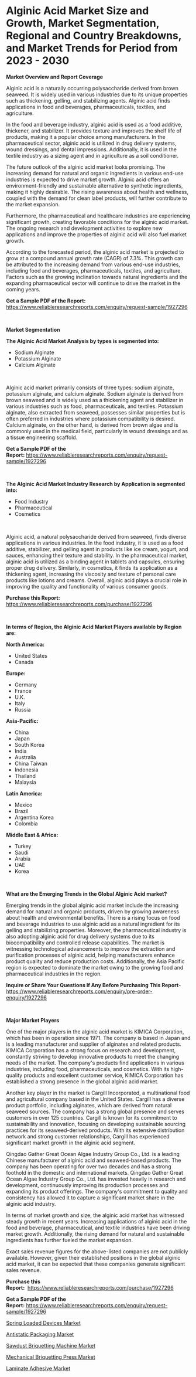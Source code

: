 <p><h1>Alginic Acid Market Size and Growth, Market Segmentation, Regional and Country Breakdowns, and Market Trends for Period from 2023 -  2030</h1></p><p><strong>Market Overview and Report Coverage</strong></p>
<p><p>Alginic acid is a naturally occurring polysaccharide derived from brown seaweed. It is widely used in various industries due to its unique properties such as thickening, gelling, and stabilizing agents. Alginic acid finds applications in food and beverages, pharmaceuticals, textiles, and agriculture.</p><p>In the food and beverage industry, alginic acid is used as a food additive, thickener, and stabilizer. It provides texture and improves the shelf life of products, making it a popular choice among manufacturers. In the pharmaceutical sector, alginic acid is utilized in drug delivery systems, wound dressings, and dental impressions. Additionally, it is used in the textile industry as a sizing agent and in agriculture as a soil conditioner.</p><p>The future outlook of the alginic acid market looks promising. The increasing demand for natural and organic ingredients in various end-use industries is expected to drive market growth. Alginic acid offers an environment-friendly and sustainable alternative to synthetic ingredients, making it highly desirable. The rising awareness about health and wellness, coupled with the demand for clean label products, will further contribute to the market expansion.</p><p>Furthermore, the pharmaceutical and healthcare industries are experiencing significant growth, creating favorable conditions for the alginic acid market. The ongoing research and development activities to explore new applications and improve the properties of alginic acid will also fuel market growth.</p><p>According to the forecasted period, the alginic acid market is projected to grow at a compound annual growth rate (CAGR) of 7.3%. This growth can be attributed to the increasing demand from various end-use industries, including food and beverages, pharmaceuticals, textiles, and agriculture. Factors such as the growing inclination towards natural ingredients and the expanding pharmaceutical sector will continue to drive the market in the coming years.</p></p>
<p><strong>Get a Sample PDF of the Report:</strong> <a href="https://www.reliableresearchreports.com/enquiry/request-sample/1927296">https://www.reliableresearchreports.com/enquiry/request-sample/1927296</a></p>
<p>&nbsp;</p>
<p><strong>Market Segmentation</strong></p>
<p><strong>The Alginic Acid Market Analysis by types is segmented into:</strong></p>
<p><ul><li>Sodium Alginate</li><li>Potassium Alginate</li><li>Calcium Alginate</li></ul></p>
<p>&nbsp;</p>
<p><p>Alginic acid market primarily consists of three types: sodium alginate, potassium alginate, and calcium alginate. Sodium alginate is derived from brown seaweed and is widely used as a thickening agent and stabilizer in various industries such as food, pharmaceuticals, and textiles. Potassium alginate, also extracted from seaweed, possesses similar properties but is often preferred in industries where potassium compatibility is desired. Calcium alginate, on the other hand, is derived from brown algae and is commonly used in the medical field, particularly in wound dressings and as a tissue engineering scaffold.</p></p>
<p><strong>Get a Sample PDF of the Report:</strong>&nbsp;<a href="https://www.reliableresearchreports.com/enquiry/request-sample/1927296">https://www.reliableresearchreports.com/enquiry/request-sample/1927296</a></p>
<p>&nbsp;</p>
<p><strong>The Alginic Acid Market Industry Research by Application is segmented into:</strong></p>
<p><ul><li>Food Industry</li><li>Pharmaceutical</li><li>Cosmetics</li></ul></p>
<p>&nbsp;</p>
<p><p>Alginic acid, a natural polysaccharide derived from seaweed, finds diverse applications in various industries. In the food industry, it is used as a food additive, stabilizer, and gelling agent in products like ice cream, yogurt, and sauces, enhancing their texture and stability. In the pharmaceutical market, alginic acid is utilized as a binding agent in tablets and capsules, ensuring proper drug delivery. Similarly, in cosmetics, it finds its application as a thickening agent, increasing the viscosity and texture of personal care products like lotions and creams. Overall, alginic acid plays a crucial role in improving the quality and functionality of various consumer goods.</p></p>
<p><strong>Purchase this Report:</strong>&nbsp; <a href="https://www.reliableresearchreports.com/purchase/1927296">https://www.reliableresearchreports.com/purchase/1927296</a></p>
<p>&nbsp;</p>
<p><strong>In terms of Region, the Alginic Acid Market Players available by Region are:</strong></p>
<p>
    <p> <strong> North America: </strong>
        <ul>
            <li>United States</li>
            <li>Canada</li>
        </ul>
        </p> 
    <p> <strong> Europe: </strong>
        <ul>
            <li>Germany</li>
            <li>France</li>
            <li>U.K.</li>
            <li>Italy</li>
            <li>Russia</li>
        </ul>
        </p> 
    <p> <strong> Asia-Pacific: </strong>
        <ul>
            <li>China</li>
            <li>Japan</li>
            <li>South Korea</li>
            <li>India</li>
            <li>Australia</li>
            <li>China Taiwan</li>
            <li>Indonesia</li>
            <li>Thailand</li>
            <li>Malaysia</li>
        </ul>
        </p> 
    <p> <strong> Latin America: </strong>
        <ul>
            <li>Mexico</li>
            <li>Brazil</li>
            <li>Argentina Korea</li>
            <li>Colombia</li>
        </ul>
        </p> 
    <p> <strong> Middle East & Africa: </strong>
        <ul>
            <li>Turkey</li>
            <li>Saudi</li>
            <li>Arabia</li>
            <li>UAE</li>
            <li>Korea</li>
        </ul>
    </p>
    </p>
<p>&nbsp;</p>
<p><strong>What are the Emerging Trends in the Global Alginic Acid market?</strong></p>
<p><p>Emerging trends in the global alginic acid market include the increasing demand for natural and organic products, driven by growing awareness about health and environmental benefits. There is a rising focus on food and beverage industries to use alginic acid as a natural ingredient for its gelling and stabilizing properties. Moreover, the pharmaceutical industry is also adopting alginic acid for drug delivery systems due to its biocompatibility and controlled release capabilities. The market is witnessing technological advancements to improve the extraction and purification processes of alginic acid, helping manufacturers enhance product quality and reduce production costs. Additionally, the Asia Pacific region is expected to dominate the market owing to the growing food and pharmaceutical industries in the region.</p></p>
<p><strong>Inquire or Share Your Questions If Any Before Purchasing This Report</strong>- <a href="https://www.reliableresearchreports.com/enquiry/pre-order-enquiry/1927296">https://www.reliableresearchreports.com/enquiry/pre-order-enquiry/1927296</a></p>
<p>&nbsp;</p>
<p><strong>Major Market Players</strong></p>
<p><p>One of the major players in the alginic acid market is KIMICA Corporation, which has been in operation since 1971. The company is based in Japan and is a leading manufacturer and supplier of alginates and related products. KIMICA Corporation has a strong focus on research and development, constantly striving to develop innovative products to meet the changing needs of the market. The company's products find applications in various industries, including food, pharmaceuticals, and cosmetics. With its high-quality products and excellent customer service, KIMICA Corporation has established a strong presence in the global alginic acid market.</p><p>Another key player in the market is Cargill Incorporated, a multinational food and agricultural company based in the United States. Cargill has a diverse product portfolio, including alginates, which are derived from natural seaweed sources. The company has a strong global presence and serves customers in over 125 countries. Cargill is known for its commitment to sustainability and innovation, focusing on developing sustainable sourcing practices for its seaweed-derived products. With its extensive distribution network and strong customer relationships, Cargill has experienced significant market growth in the alginic acid segment.</p><p>Qingdao Gather Great Ocean Algae Industry Group Co., Ltd. is a leading Chinese manufacturer of alginic acid and seaweed-based products. The company has been operating for over two decades and has a strong foothold in the domestic and international markets. Qingdao Gather Great Ocean Algae Industry Group Co., Ltd. has invested heavily in research and development, continuously improving its production processes and expanding its product offerings. The company's commitment to quality and consistency has allowed it to capture a significant market share in the alginic acid industry.</p><p>In terms of market growth and size, the alginic acid market has witnessed steady growth in recent years. Increasing applications of alginic acid in the food and beverage, pharmaceutical, and textile industries have been driving market growth. Additionally, the rising demand for natural and sustainable ingredients has further fueled the market expansion.</p><p>Exact sales revenue figures for the above-listed companies are not publicly available. However, given their established positions in the global alginic acid market, it can be expected that these companies generate significant sales revenue.</p></p>
<p><strong>Purchase this Report:</strong>&nbsp;&nbsp;<a href="https://www.reliableresearchreports.com/purchase/1927296">https://www.reliableresearchreports.com/purchase/1927296</a></p>
<p></p>
<p><strong>Get a Sample PDF of the Report:</strong>&nbsp;<a href="https://www.reliableresearchreports.com/enquiry/request-sample/1927296">https://www.reliableresearchreports.com/enquiry/request-sample/1927296</a></p>
<p><p><a href="https://medium.com/@marcoslemke2023/spring-loaded-devices-market-analysis-and-sze-forecasted-for-period-from-2023-to-2030-b40e191b202f">Spring Loaded Devices Market</a></p><p><a href="https://github.com/rexevange/Market-Research-Report-List-1/blob/main/antistatic-packaging-market.md">Antistatic Packaging Market</a></p><p><a href="https://medium.com/@wilmaheaney/sawdust-briquetting-machine-market-size-cagr-trends-2024-2030-5c7b1809b0fc">Sawdust Briquetting Machine Market</a></p><p><a href="https://medium.com/@daishawolff/mechanical-briquetting-press-market-size-and-market-trends-complete-industry-overview-2023-to-cd29a35efcb6">Mechanical Briquetting Press Market</a></p><p><a href="https://github.com/lilstefpacute/Market-Research-Report-List-1/blob/main/laminate-adhesive-market.md">Laminate Adhesive Market</a></p></p>